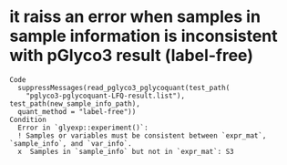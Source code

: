 # it raiss an error when samples in sample information is inconsistent with pGlyco3 result (label-free)

    Code
      suppressMessages(read_pglyco3_pglycoquant(test_path(
        "pglyco3-pglycoquant-LFQ-result.list"), test_path(new_sample_info_path),
      quant_method = "label-free"))
    Condition
      Error in `glyexp::experiment()`:
      ! Samples or variables must be consistent between `expr_mat`, `sample_info`, and `var_info`.
      x  Samples in `sample_info` but not in `expr_mat`: S3


